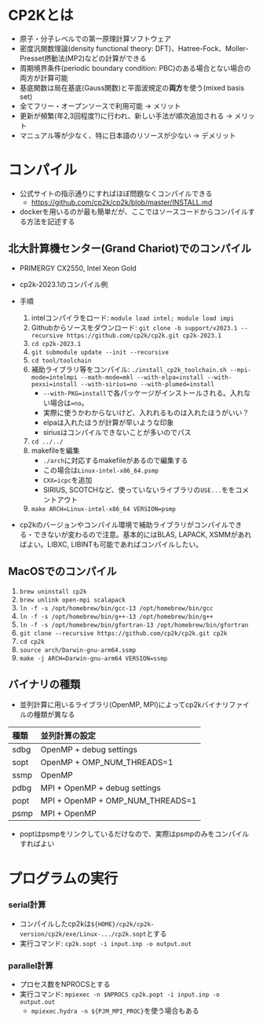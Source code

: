 # CP2Kとは
* 原子・分子レベルでの第一原理計算ソフトウェア
* 密度汎関数理論(density functional theory: DFT)、Hatree-Fock、Moller-Presset摂動法(MP2)などの計算ができる
* 周期境界条件(periodic boundary condition: PBC)のある場合とない場合の両方が計算可能
* 基底関数は局在基底(Gauss関数)と平面波規定の**両方**を使う(mixed basis set)
* 全てフリー・オープンソースで利用可能 -> メリット
* 更新が頻繁(年2,3回程度?)に行われ、新しい手法が順次追加される -> メリット
* マニュアル等が少なく、特に日本語のリソースが少ない -> デメリット

# コンパイル
* 公式サイトの指示通りにすればほぼ問題なくコンパイルできる
    * https://github.com/cp2k/cp2k/blob/master/INSTALL.md
* dockerを用いるのが最も簡単だが、ここではソースコードからコンパイルする方法を記述する

## 北大計算機センター(Grand Chariot)でのコンパイル
* PRIMERGY CX2550, Intel Xeon Gold
* cp2k-2023.1のコンパイル例
* 手順
    1. intelコンパイラをロード: `module load intel; module load impi`
    2. Githubからソースをダウンロード: `git clone -b support/v2023.1 --recursive https://github.com/cp2k/cp2k.git cp2k-2023.1`
    3. `cd cp2k-2023.1`
    4. `git submodule update --init --recursive`
    5. `cd tool/toolchain`
    6. 補助ライブラリ等をコンパイル: `./install_cp2k_toolchain.sh --mpi-mode=intelmpi --math-mode=mkl --with-elpa=install --with-pexsi=install --with-sirius=no --with-plumed=install`
        * `--with-PKG=install`で各パッケージがインストールされる。入れない場合は`=no`。
        * 実際に使うかわからないけど、入れれるものは入れたほうがいい？
        * elpaは入れたほうが計算が早いような印象
        * siriusはコンパイルできないことが多いのでパス
    7. `cd ../../`
    8. makefileを編集
        * `./arch`に対応するmakefileがあるので編集する
        * この場合は`Linux-intel-x86_64.psmp`
        * `CXX=icpc`を追加
        * SIRIUS, SCOTCHなど、使っていないライブラリの`USE...`ををコメントアウト
    9. `make ARCH=Linux-intel-x86_64 VERSION=psmp`

* cp2kのバージョンやコンパイル環境で補助ライブラリがコンパイルできる・できないが変わるので注意。基本的にはBLAS, LAPACK, XSMMがあればよい。LIBXC, LIBINTも可能であればコンパイルしたい。

## MacOSでのコンパイル
1. `brew uninstall cp2k`
2. `brew unlink open-mpi scalapack`
3. `ln -f -s /opt/homebrew/bin/gcc-13 /opt/homebrew/bin/gcc`
4. `ln -f -s /opt/homebrew/bin/g++-13 /opt/homebrew/bin/g++`
5. `ln -f -s /opt/homebrew/bin/gfortran-13 /opt/homebrew/bin/gfortran`
6. `git clone --recursive https://github.com/cp2k/cp2k.git cp2k`
7. `cd cp2k`
8. `source arch/Darwin-gnu-arm64.ssmp`
9. `make -j ARCH=Darwin-gnu-arm64 VERSION=ssmp`

## バイナリの種類
* 並列計算に用いるライブラリ(OpenMP, MPI)によってcp2kバイナリファイルの種類が異なる

|種類| 並列計算の設定 |
|:-----|:----------|
| sdbg | OpenMP + debug settings |
| sopt | OpenMP + OMP_NUM_THREADS=1 |
| ssmp | OpenMP |
| pdbg | MPI + OpenMP + debug settings |
| popt | MPI + OpenMP + OMP_NUM_THREADS=1 |
| psmp | MPI + OpenMP |

* poptはpsmpをリンクしているだけなので、実際はpsmpのみをコンパイルすればよい

# プログラムの実行
### serial計算
* コンパイルしたcp2kは`${HOME}/cp2k/cp2k-version/cp2k/exe/Linux-.../cp2k.sopt`とする
* 実行コマンド: `cp2k.sopt -i input.inp -o output.out`

### parallel計算
* プロセス数をNPROCSとする
* 実行コマンド: `mpiexec -n $NPROCS cp2k.popt -i input.inp -o output.out`
    * `mpiexec.hydra -n ${PJM_MPI_PROC}`を使う場合もある
